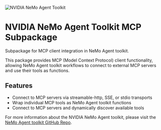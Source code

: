 <!--
SPDX-FileCopyrightText: Copyright (c) 2025, NVIDIA CORPORATION & AFFILIATES. All rights reserved.
SPDX-License-Identifier: Apache-2.0

Licensed under the Apache License, Version 2.0 (the "License");
you may not use this file except in compliance with the License.
You may obtain a copy of the License at

http://www.apache.org/licenses/LICENSE-2.0

Unless required by applicable law or agreed to in writing, software
distributed under the License is distributed on an "AS IS" BASIS,
WITHOUT WARRANTIES OR CONDITIONS OF ANY KIND, either express or implied.
See the License for the specific language governing permissions and
limitations under the License.
-->

![NVIDIA NeMo Agent Toolkit](https://media.githubusercontent.com/media/NVIDIA/NeMo-Agent-Toolkit/refs/heads/main/docs/source/_static/banner.png "NeMo Agent toolkit banner image")


# NVIDIA NeMo Agent Toolkit MCP Subpackage
Subpackage for MCP client integration in NeMo Agent toolkit.

This package provides MCP (Model Context Protocol) client functionality, allowing NeMo Agent toolkit workflows to connect to external MCP servers and use their tools as functions.

## Features

- Connect to MCP servers via streamable-http, SSE, or stdio transports
- Wrap individual MCP tools as NeMo Agent toolkit functions
- Connect to MCP servers and dynamically discover available tools

For more information about the NVIDIA NeMo Agent toolkit, please visit the [NeMo Agent toolkit GitHub Repo](https://github.com/NVIDIA/NeMo-Agent-Toolkit).
